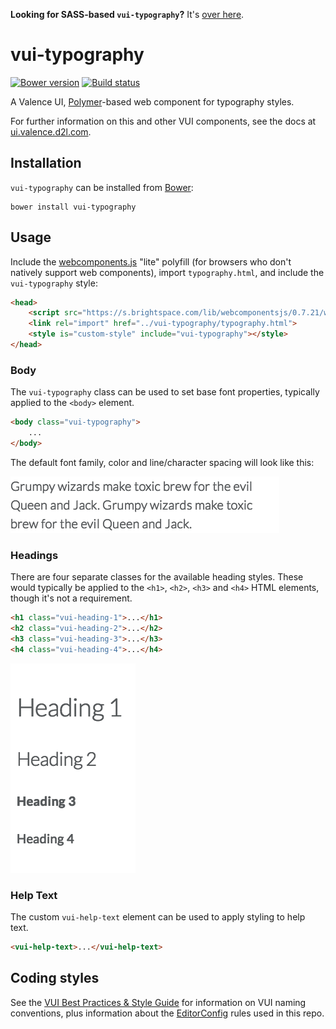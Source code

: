 **Looking for SASS-based `vui-typography`?** It's [over here](https://github.com/Brightspace/valence-ui-typography/tree/sass).

# vui-typography
[![Bower version][bower-image]][bower-url]
[![Build status][ci-image]][ci-url]

A Valence UI, [Polymer](https://www.polymer-project.org/1.0/)-based web component for typography styles.

For further information on this and other VUI components, see the docs at [ui.valence.d2l.com](http://ui.valence.d2l.com/).

## Installation

`vui-typography` can be installed from [Bower][bower-url]:
```shell
bower install vui-typography
```

## Usage

Include the [webcomponents.js](http://webcomponents.org/polyfills/) "lite" polyfill (for browsers who don't natively support web components), import `typography.html`, and include the `vui-typography` style:

```html
<head>
	<script src="https://s.brightspace.com/lib/webcomponentsjs/0.7.21/webcomponents-lite.min.js"></script>
	<link rel="import" href="../vui-typography/typography.html">
	<style is="custom-style" include="vui-typography"></style>
</head>
```

### Body

The `vui-typography` class can be used to set base font properties, typically applied to the `<body>` element.

```html
<body class="vui-typography">
	...
</body>
```

The default font family, color and line/character spacing will look like this:

![screenshot of paragraph text](/screenshots/paragraph.png?raw=true)

### Headings

There are four separate classes for the available heading styles. These would typically be applied to the `<h1>`, `<h2>`, `<h3>` and `<h4>` HTML elements, though it's not a requirement.

```html
<h1 class="vui-heading-1">...</h1>
<h2 class="vui-heading-2">...</h2>
<h3 class="vui-heading-3">...</h3>
<h4 class="vui-heading-4">...</h4>
```

![screenshot of paragraph text](/screenshots/headings.png?raw=true)

### Help Text

The custom `vui-help-text` element can be used to apply styling to help text.

```html
<vui-help-text>...</vui-help-text>
```

## Coding styles

See the [VUI Best Practices & Style Guide](https://github.com/Brightspace/valence-ui-docs/wiki/Best-Practices-&-Style-Guide) for information on VUI naming conventions, plus information about the [EditorConfig](http://editorconfig.org) rules used in this repo.

[bower-url]: http://bower.io/search/?q=vui-typography
[bower-image]: https://img.shields.io/bower/v/vui-typography.svg
[ci-url]: https://travis-ci.org/Brightspace/valence-ui-typography
[ci-image]: https://img.shields.io/travis-ci/Brightspace/valence-ui-typography.svg
